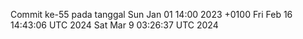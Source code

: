 Commit ke-55 pada tanggal Sun Jan 01 14:00 2023 +0100
Fri Feb 16 14:43:06 UTC 2024
Sat Mar  9 03:26:37 UTC 2024
